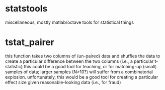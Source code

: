 # statstools
miscellaneous, mostly matlab/octave tools for statistical things

# tstat_pairer
this function takes two columns of (un-paired) data and shuffles the data to create a particular difference between the two columns (i.e., a particular t-statistic)
this could be a good tool for teaching, or for matching-up (small) samples of data; larger samples (N>10?) will suffer from a combinatorial explosion.
unfortunately, this would be a good tool for creating a particular effect size given reasonable-looking data (i.e., for fraud)
